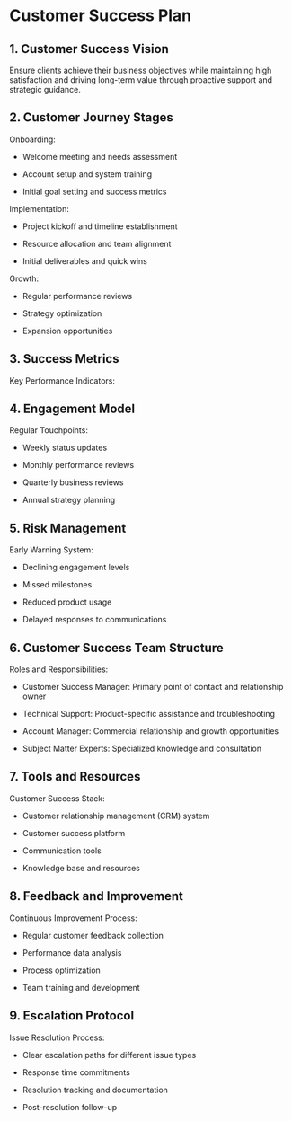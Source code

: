# Customer Success Plan

## 1. Customer Success Vision

Ensure clients achieve their business objectives while maintaining high satisfaction and driving long-term value through proactive support and strategic guidance.

## 2. Customer Journey Stages

Onboarding:

- Welcome meeting and needs assessment

- Account setup and system training

- Initial goal setting and success metrics

Implementation:

- Project kickoff and timeline establishment

- Resource allocation and team alignment

- Initial deliverables and quick wins

Growth:

- Regular performance reviews

- Strategy optimization

- Expansion opportunities

## 3. Success Metrics

Key Performance Indicators:

<!-- Unsupported block type: table -->

## 4. Engagement Model

Regular Touchpoints:

- Weekly status updates

- Monthly performance reviews

- Quarterly business reviews

- Annual strategy planning

## 5. Risk Management

Early Warning System:

- Declining engagement levels

- Missed milestones

- Reduced product usage

- Delayed responses to communications

## 6. Customer Success Team Structure

Roles and Responsibilities:

- Customer Success Manager: Primary point of contact and relationship owner

- Technical Support: Product-specific assistance and troubleshooting

- Account Manager: Commercial relationship and growth opportunities

- Subject Matter Experts: Specialized knowledge and consultation

## 7. Tools and Resources

Customer Success Stack:

- Customer relationship management (CRM) system

- Customer success platform

- Communication tools

- Knowledge base and resources

## 8. Feedback and Improvement

Continuous Improvement Process:

- Regular customer feedback collection

- Performance data analysis

- Process optimization

- Team training and development

## 9. Escalation Protocol

Issue Resolution Process:

- Clear escalation paths for different issue types

- Response time commitments

- Resolution tracking and documentation

- Post-resolution follow-up